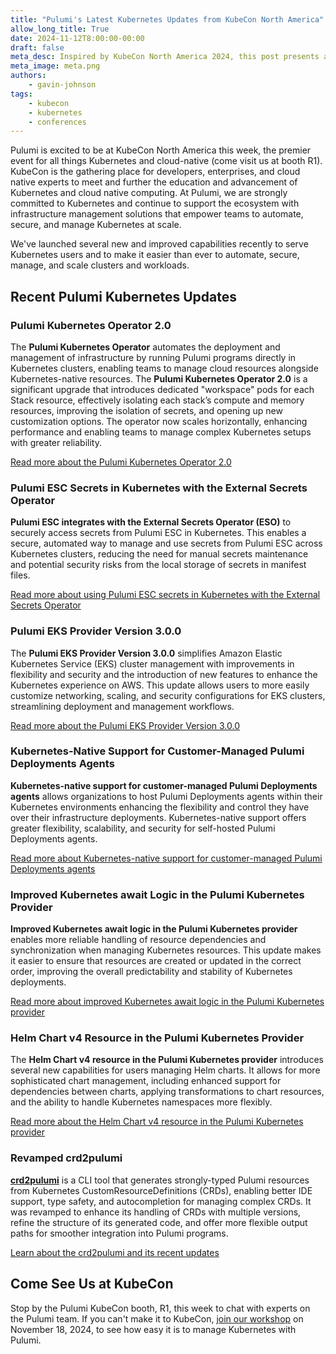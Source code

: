 ```yaml
---
title: "Pulumi's Latest Kubernetes Updates from KubeCon North America"
allow_long_title: True
date: 2024-11-12T8:00:00-00:00
draft: false
meta_desc: Inspired by KubeCon North America 2024, this post presents a collection of recent Kubernetes-focused updates to Pulumi software
meta_image: meta.png
authors:
    - gavin-johnson
tags:
    - kubecon
    - kubernetes
    - conferences
---
```


Pulumi is excited to be at KubeCon North America this week, the premier event for all things Kubernetes and cloud-native (come visit us at booth R1). KubeCon is the gathering place for developers, enterprises, and cloud native experts to meet and further the education and advancement of Kubernetes and cloud native computing. At Pulumi, we are strongly committed to Kubernetes and continue to support the ecosystem with infrastructure management solutions that empower teams to automate, secure, and manage Kubernetes at scale.

We've launched several new and improved capabilities recently to serve Kubernetes users and to make it easier than ever to automate, secure, manage, and scale clusters and workloads.


## Recent Pulumi Kubernetes Updates


### Pulumi Kubernetes Operator 2.0

The **Pulumi Kubernetes Operator** automates the deployment and management of infrastructure by running Pulumi programs directly in Kubernetes clusters, enabling teams to manage cloud resources alongside Kubernetes-native resources. The **Pulumi Kubernetes Operator 2.0** is a significant upgrade that introduces dedicated "workspace" pods for each Stack resource, effectively isolating each stack’s compute and memory resources, improving the isolation of secrets, and opening up new customization options. The operator now scales horizontally, enhancing performance and enabling teams to manage complex Kubernetes setups with greater reliability.

[Read more about the Pulumi Kubernetes Operator 2.0](https://www.pulumi.com/blog/pulumi-kubernetes-operator-2-0/)


### Pulumi ESC Secrets in Kubernetes with the External Secrets Operator

**Pulumi ESC integrates with the External Secrets Operator (ESO)** to securely access secrets from Pulumi ESC in Kubernetes. This enables a secure, automated way to manage and use secrets from Pulumi ESC across Kubernetes clusters, reducing the need for manual secrets maintenance and potential security risks from the local storage of secrets in manifest files.

[Read more about using Pulumi ESC secrets in Kubernetes with the External Secrets Operator](https://www.pulumi.com/blog/cloud-native-secret-management-with-pulumi-esc-and-external-secrets-operator/)


### Pulumi EKS Provider Version 3.0.0

The **Pulumi EKS Provider Version 3.0.0** simplifies Amazon Elastic Kubernetes Service (EKS) cluster management with improvements in flexibility and security and the introduction of new features to enhance the Kubernetes experience on AWS. This update allows users to more easily customize networking, scaling, and security configurations for EKS clusters, streamlining deployment and management workflows.

[Read more about the Pulumi EKS Provider Version 3.0.0](https://www.pulumi.com/blog/eks-v3-release/)


### Kubernetes-Native Support for Customer-Managed Pulumi Deployments Agents

**Kubernetes-native support for customer-managed Pulumi Deployments agents** allows organizations to host Pulumi Deployments agents within their Kubernetes environments enhancing the flexibility and control they have over their infrastructure deployments. Kubernetes-native support offers greater flexibility, scalability, and security for self-hosted Pulumi Deployments agents.

[Read more about Kubernetes-native support for customer-managed Pulumi Deployments agents](https://www.pulumi.com/blog/customer-managed-agents-kubernetes/)


### Improved Kubernetes await Logic in the Pulumi Kubernetes Provider

**Improved Kubernetes await logic in the Pulumi Kubernetes provider** enables more reliable handling of resource dependencies and synchronization when managing Kubernetes resources. This update makes it easier to ensure that resources are created or updated in the correct order, improving the overall predictability and stability of Kubernetes deployments.

[Read more about improved Kubernetes await logic in the Pulumi Kubernetes provider](https://www.pulumi.com/blog/improved-kubernetes-await-logic/)


### Helm Chart v4 Resource in the Pulumi Kubernetes Provider

The **Helm Chart v4 resource in the Pulumi Kubernetes provider** introduces several new capabilities for users managing Helm charts. It allows for more sophisticated chart management, including enhanced support for dependencies between charts, applying transformations to chart resources, and the ability to handle Kubernetes namespaces more flexibly​.

[Read more about the Helm Chart v4 resource in the Pulumi Kubernetes provider](https://www.pulumi.com/blog/kubernetes-chart-v4/)


### Revamped crd2pulumi

**[crd2pulumi](https://github.com/pulumi/crd2pulumi)** is a CLI tool that generates strongly-typed Pulumi resources from Kubernetes CustomResourceDefinitions (CRDs), enabling better IDE support, type safety, and autocompletion for managing complex CRDs​. It was revamped to enhance its handling of CRDs with multiple versions, refine the structure of its generated code, and offer more flexible output paths for smoother integration into Pulumi programs.

[Learn about the crd2pulumi and its recent updates](https://github.com/pulumi/crd2pulumi/pull/143)


## Come See Us at KubeCon

Stop by the Pulumi KubeCon booth, R1, this week to chat with experts on the Pulumi team. If you can't make it to KubeCon, [join our workshop](https://www.pulumi.com/resources/pulumi-kubernetes-better-together/) on November 18, 2024, to see how easy it is to manage Kubernetes with Pulumi.
